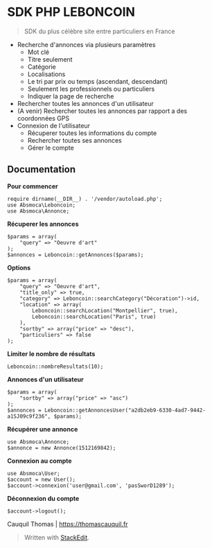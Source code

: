 # SDK PHP LEBONCOIN

> SDK du plus célèbre site entre particuliers en France

 - Recherche d'annonces via plusieurs paramètres
	 - Mot clé
	 - Titre seulement
	 - Catégorie
	 - Localisations
	 - Le tri par prix ou temps (ascendant, descendant)
	 - Seulement les professionnels ou particuliers
	 - Indiquer la page de recherche
- Rechercher toutes les annonces d'un utilisateur
- (A venir) Rechercher toutes les annonces par rapport a des coordonnées GPS
- Connexion de l'utilisateur
	- Récuperer toutes les informations du compte
	- Rechercher toutes ses annonces
	- Gérer le compte

## Documentation

**Pour commencer**

    require dirname(__DIR__) . '/vendor/autoload.php';
	use Absmoca\Leboncoin;
	use Absmoca\Annonce;

**Récuperer les annonces**

    $params = array(
		"query" => "Oeuvre d'art"
	);
	$annonces = Leboncoin::getAnnonces($params);

**Options**

    $params = array(
		"query" => "Oeuvre d'art",
		"title_only" => true,
		"category" => Leboncoin::searchCategory("Décoration")->id,
		"location" => array(
			Leboncoin::searchLocation("Montpellier", true),
			Leboncoin::searchLocation("Paris", true)
		),
		"sortby" => array("price" => "desc"),
		"particuliers" => false
	);

**Limiter le nombre de résultats**

    Leboncoin::nombreResultats(10);

**Annonces d'un utilisateur**

    $params = array(
		"sortby" => array("price" => "asc")
	);
	$annonces = Leboncoin::getAnnoncesUser("a2db2eb9-6330-4ad7-9442-a1SJ09c9f236", $params);

**Récupérer une annonce**

    use Absmoca\Annonce;
    $annonce = new Annonce(1512169842);

**Connexion au compte**

    use Absmoca\User;
    $account = new User();
    $account->connexion('user@gmail.com', 'pasSworD1289');

**Déconnexion du compte**

    $account->logout();

Cauquil Thomas | https://thomascauquil.fr

> Written with [StackEdit](https://stackedit.io/).